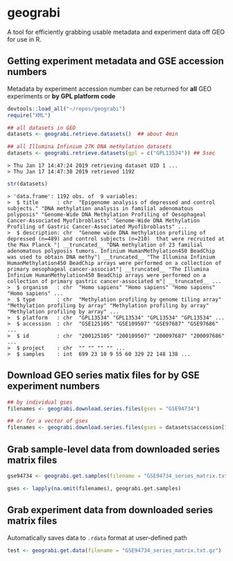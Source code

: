 geograbi
========

A tool for efficiently grabbing usable metadata and experiment data off GEO for use in R.

Getting experiment metadata and GSE accession numbers
-----------------------------------------------------

Metadata by experiment accession number can be returned for **all** GEO experiments or **by GPL platform code**

``` r
devtools::load_all("~/repos/geograbi")
require("XML")
```

``` r
## all datasets in GEO
datasets <- geograbi.retrieve.datasets()  ## about 4min
```

``` r
## all Illumina Infinium 27K DNA methylation datasets
datasets <- geograbi.retrieve.datasets(gpl = c("GPL13534")) ## 5sec
```

    > Thu Jan 17 14:47:24 2019 retrieving dataset UID 1 ...
    > Thu Jan 17 14:47:30 2019 retrieved 1192

``` r
str(datasets)
```

    > 'data.frame': 1192 obs. of  9 variables:
    >  $ title      : chr  "Epigenome analysis of depressed and control subjects." "DNA methylation analysis in familial adenomatous polyposis" "Genome-Wide DNA Methylation Profiling of Oesophageal Cancer-Associated Myofibroblasts" "Genome-Wide DNA Methylation Profiling of Gastric Cancer-Associated Myofibroblasts" ...
    >  $ description: chr  "Genome wide DNA methylation profiling of depressed (n=489) and control subjects (n=210)  that were recruited at the Max Planck "| __truncated__ "DNA methylation of 23 familial adenomatous polyposis tumors. Infinium HumanMethylation450 BeadChip was used to obtain DNA methy"| __truncated__ "The Illumina Infinium HumanMethylation450 BeadChip arrays were performed on a collection of primary oesophageal cancer-associat"| __truncated__ "The Illumina Infinium HumanMethylation450 BeadChip arrays were performed on a collection of primary gastric cancer-associated m"| __truncated__ ...
    >  $ organism   : chr  "Homo sapiens" "Homo sapiens" "Homo sapiens" "Homo sapiens" ...
    >  $ type       : chr  "Methylation profiling by genome tiling array" "Methylation profiling by array" "Methylation profiling by array" "Methylation profiling by array" ...
    >  $ platform   : chr  "GPL13534" "GPL13534" "GPL13534" "GPL13534" ...
    >  $ accession  : chr  "GSE125105" "GSE109507" "GSE97687" "GSE97686" ...
    >  $ id         : chr  "200125105" "200109507" "200097687" "200097686" ...
    >  $ project    : chr  "" "" "" "" ...
    >  $ samples    : int  699 23 10 9 55 60 329 22 148 138 ...

Download GEO series matix files for by GSE experiment numbers
-------------------------------------------------------------

``` r
## by individual gses
filenames <- geograbi.download.series.files(gses = "GSE94734")

## or for a vector of gses
filenames <- geograbi.download.series.files(gses = datasets$accession[1:6])
```

Grab sample-level data from downloaded series matrix files
----------------------------------------------------------

``` r
gse94734 <- geograbi.get.samples(filename = "GSE94734_series_matrix.txt.gz")

gses <- lapply(na.omit(filenames), geograbi.get.samples)
```

Grab experiment data from downloaded series matrix files
--------------------------------------------------------

Automatically saves data to `.rdata` format at user-defined path

``` r
test <- geograbi.get.data(filename = "GSE94734_series_matrix.txt.gz")
```
